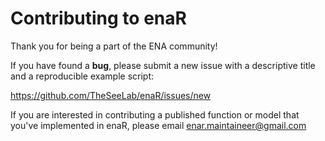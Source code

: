 Contributing to enaR
====================

Thank you for being a part of the ENA community!

If you have found a **bug**, please submit a new issue with a descriptive title and a reproducible example script:

https://github.com/TheSeeLab/enaR/issues/new

If you are interested in contributing a published function or model that you've implemented in enaR, please email enar.maintaineer@gmail.com
